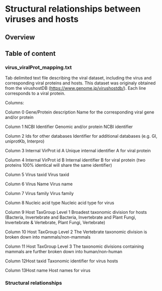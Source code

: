 # Structural relationships between viruses and hosts

## Overview

## Table of content

### virus_viralProt_mapping.txt
Tab delimited text file describing the viral dataset, including the virus and corresponding viral proteins and hosts. This dataset was originaly obtained from the virushostDB (https://www.genome.jp/virushostdb/). Each line corresponds to a viral protein.

Columns:

Column 0	Gene/Protein description	Name for the corresponding viral gene and/or protein

Column 1	NCBI Identifier	Genomic and/or protein NCBI identifier

Column 2	Ids for other databases	Identifier for additional databases (e.g. GI, uniprotKb, Interpro)

Column 3	Internal VirProt id A	Unique internal identifier A for viral protein

Column 4	Internal VirProt id B	Internal identifier B for viral protein (two proteins 100% identical will share the same identifier)											

Column 5	Virus taxid	Virus taxid											

Column 6	Virus Name	Virus name											

Column 7	Virus family	Virus family											

Column 8	Nucleic acid type	Nucleic acid type for virus											

Column 9	Host TaxGroup Level 1	Broadest taxonomic division for hosts (Bacteria, Invertebrate and Bacteria, Invertebrate and Plant Fungi, Invertebrate & Vertebrate, Plant Fungi, Vertebrate)

Column 10	Host TaxGroup Level 2	The Vertebrate taxonomic division is broken down into mammals/non-mammals											

Column 11	Host TaxGroup Level 3	The taxonomic divisions containing mammals are further broken down into human/non-human											

Column 12Host taxid	Taxonomic identifier for  virus hosts		

Column 13Host name	Host names for virus											

### Structural relationships